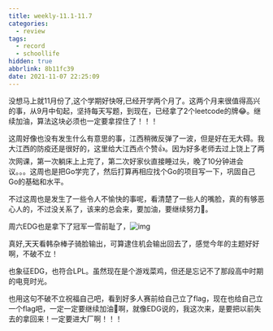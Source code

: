 ```yaml
---
title: weekly-11.1-11.7
categories:
  - review
tags:
  - record
  - schoollife
hidden: true
abbrlink: 8b11fc39
date: 2021-11-07 22:25:09
---
```


没想马上就11月份了,这个学期好快呀,已经开学两个月了。这两个月来很值得高兴的事，从9月中旬起，坚持每天写题，到现在，已经拿了2个leetcode的牌😂。继续加油，算法这块必须也一定要拿捏住了！！！

这周好像也没有发生什么有意思的事，江西稍微反弹了一波，但是好在无大碍。我大江西的防疫还是很好的，这里给大江西点个赞👍。因为好多老师去过上饶上了两次网课，第一次躺床上上完了，第二次好家伙直接睡过头，晚了10分钟进会议。。。这周也是把Go学完了，然后打算再相应找个Go的项目写一下，巩固自己Go的基础和水平。

不过这周也是发生了一些令人不愉快的事呢，看清楚了一些人的嘴脸，真的有够恶心人的，不过没关系了，该来的总会来，要加油，要继续努力💪。

周六EDG也是拿下了冠军一雪前耻了，![img](http://static.codenote.xyz/img/20211108193208.jpg)

真好,天天看韩杂棒子骑脸输出，可算逮住机会输出回去了，感觉今年的主题好好啊，不破不立！

也象征EDG，也符合LPL。虽然现在是个游戏菜鸡，但还是忘记不了那段高中时期的电竞时光。

也用这句不破不立祝福自己吧，看到好多人赛前给自己立了flag，现在也给自己立一个flag吧，一定一定要继续加油💪啊，就像EDG说的，我这次来，是要把以前失去的拿回来！一定要进大厂啊！！！





